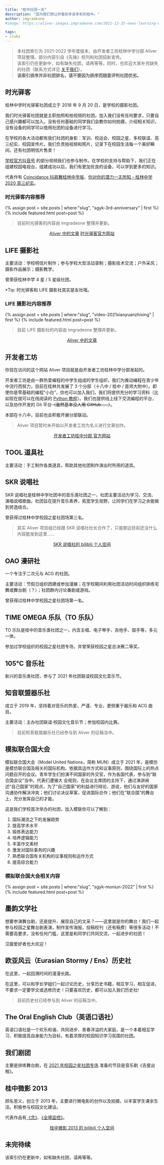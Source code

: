 ```yaml
---
title: "桂中社团一览"
description: "因为我们想让你看到多姿多彩的桂中。"
author: imgradeone
#image: https://aliver-images.imgradeone.com/2021-12-25-news-learning-experience-2021/1.jfif

tags:
- clubs
---
```


> 本社团索引为 2021-2022 学年度版本，由开发者工坊桂林中学分部 Aliver 项目整理。部分内容引自《先锋》校刊和社团招新宣传。  
> 该索引仍在更新中，如有缺失社团，请再等等。同时，也欢迎大家补充缺失的社团（联系方式详见 [关于我们](https://glzx.lfdevs.com/aliver/helloworld/)）。  
> **该索引排序并非社团排名，请不要因为排序而随意评判社团优劣。**

## 时光驿客

桂林中学时光驿客社团成立于 2018 年 9 月 20 日，是学校的摄影社团。

我们时光驿客社团就是主职拍照和拍视频的社团。加入我们没有任何要求，只要自己感兴趣都可以加入。没有任何基础的同学我们会教你如何拍摄，介绍相关知识，没有设备的同学可以借用社团的设备进行学习。

在学校的各大活动都有我们社团的身影：军训、校运会、校园之星、多校联谊、高三纪实、校园宣传片。我们负责拍视频和照片，记录下在校园生活每一个美好瞬间。还有社团明信片售卖！

[学校官方抖音号](https://www.douyin.com/user/MS4wLjABAAAAiJPzu3OXepzsLYkJpaRcusbHumfpGp9yjiZ6TR1mRUY) 的部分视频我们也参与制作。在学校的支持与帮助下，我们正在组建校园电视台，组建成功以后，我们有更加优良的设备，可以学到更多的知识。

代表作有 [Coincidance 抖肩舞桂林中学版](https://www.bilibili.com/video/BV1CJ411r7LY)、[你对你的潜力一无所知 - 桂林中学 2020 高三纪实](https://www.bilibili.com/video/BV1Rg4y1v7aT)。

### 时光驿客内容推荐

<aside>
{% assign post = site.posts | where:"slug", "sgyk-3rd-anniversary" | first %}
{% include featured.html post=post %}
</aside>

> 目前时光驿客的内容由 imgradeone 整理并更新。

<div style="text-align: center">
  <p><a rel="nofollow noopener noreferrer" target="_blank" href="https://glzx.lfdevs.com/aliver/authors/#sgyk" class="button suggested" style="">Aliver 中的文章</a>
  <a rel="nofollow noopener noreferrer" target="_blank" href="https://glzxsgyk.com" class="button flat">时光驿客官方网站</a></p>
</div>

## LIFE 摄影社

主要活动：学校明信片制作；参与学校大型活动录制；摄影技术交流；户外采风；摄影作品展示；摄影教学。

曾荣获桂林中学 4 星 / 5 星级社团。

\*Tip: 时光驿客和 LIFE 摄影社其实是友社哦。

### LIFE 摄影社内容推荐

<aside>
{% assign post = site.posts | where:"slug", "video-2021xiaoyuanzhixing" | first %}
{% include featured.html post=post %}
</aside>

> 目前 LIFE 摄影社的内容由 imgradeone 整理并更新。

<div style="text-align: center">
  <p><a rel="nofollow noopener noreferrer" target="_blank" href="https://glzx.lfdevs.com/aliver/authors/#life" class="button suggested" style="">Aliver 中的文章</a></p>
</div>

## 开发者工坊

你现在访问的这个网站 Aliver 项目就是由开发者工坊桂林中学分部发起的。

开发者工坊是由一群热爱编程的中学生组成的学生组织，我们为推动编程在青少年中流行而努力，目前在桂林共发展了 3 个分部（十八中 / 桂中 / 首师大附中）。即使你是零基础的编程“小白”，你也可以加入我们，我们将提供充分的学习资料（比如现在就可以在线阅读的 [Python 教程](https://glzx.lfdevs.com/python-tutorial/)）。我们也提供线上线下交流编程的平台，以及协作开发的 Git 平台~~（虽然基本没人用 GitHub……）~~。

本部在十八中，目前也会积极开展分部联动。

> Aliver 项目暂时未开始以开发者工坊为名义进行文章创作。

<div style="text-align: center">
  <p><a rel="nofollow noopener noreferrer" target="_blank" href="https://glzx.lfdevs.com/" class="button suggested" style="">开发者工坊桂中分部 官方网站</a></p>
</div>

## TOOL 道具社

主要活动：手工制作各类道具，帮助其他社团制作演出时所用的道具。

## SKR 说唱社

SKR 说唱社是桂林中学社团中的音乐类社团之一，社团主要活动为学习、交流、演唱说唱歌曲。社团旨在提升音乐素养，拓宽学生视野，让同学们在学习之余能做到劳逸结合。

曾获得过桂林中学校园之星社团场第三名。

> 其实 Aliver 项目组已经跟 SKR 说唱社社长合作了，只是那边目前还没什么内容能发到这里……

<div style="text-align: center">
  <p><a rel="nofollow noopener noreferrer" target="_blank" href="https://space.bilibili.com/1165250380" class="button" style="button">SKR 说唱社的 bilibili 个人空间</a></p>
</div>

## OAO 漫研社

一个专注于二次元与 ACG 的社团。

主要活动：节假日组织团建或参加漫展；在学校期间利用社团活动时间组织排练宅舞或舞台剧（？）；社团群内讨论番剧或游戏。

曾获得过桂林中学校园之星社团场第一名。

## TIME OMEGA 乐队（TO 乐队）

TO 乐队是桂中的音乐类社团之一，内含主唱、电子琴手、吉他手、鼓手等，多元一体。

参加过学校组织的校园之星社团专场，并曾荣获校园之星总决赛二等奖。

## 105℃ 音乐社

新兴的音乐类社团，参与了 2021 年社团联谊校园文化音乐节。

## 知音联盟器乐社

成立于 2019 年，坚持着对音乐的热爱、严谨、专业，更侧重于器乐和 ACG 曲目。

主要活动：主办社团联谊·校园文化音乐节；参加校园内比赛。

> 目前知音联盟器乐社已经参与到 Aliver 的征稿当中。

## 模拟联合国大会

模拟联合国大会（Model United Nations，简称 MUN）成立于 2021 年，是模仿是模仿联合国及相关的国际机构，依据其运作方式和议事原则，围绕国际上的热点问题召开的会议。青年学生们扮演不同国家的外交官，作为各国代表，参与到“联合国会议”当中。代表们遭循大
会规则，在会议主席团的主持下，通过演讲闸述“自己国家”的观点，为了“自己国家”的利益进行辩论、游说，他们与友好的国家沟通协作解决冲突；他们讨论决议草案，促进国际合作；他们在“联合国”的舞台上，充分发挥自己的才能。

这是我们学校首次举办的社团，加入模联你可以了解到：

1. 国际潮流之下的发展趋势
1. 提高学术水平
1. 锻炼表达能力
1. 培养逻辑能力
1. 丰富作文素材
1. 激发对国际事务的兴趣
1. 熟悉联合国有关机构的议事规则和运作方式
1. 提高综合能力

### 模拟联合国大会相关内容

<aside>
{% assign post = site.posts | where:"slug", "sgyk-moniun-2022" | first %}
{% include featured.html post=post %}
</aside>

## 墨韵文学社

想要参演舞台剧，还是提升、展现自己的文采？——这里就是你的舞台！我们一起参与校园之星舞台剧表演，制作宣传海报，投稿校刊（还有稿费）等很多活动！不需要高要求，没有任何门槛，这里是和同学们共同交流，一起进步的社团！

汉服爱好者也大欢迎！

## 欧亚风云（Eurasian Stormy / Ens）历史社

在这里，一起回溯时间的漫漫长路。

在这里，可以和学长学姐们一起讨论历史，分享历史书籍，相互学习，相互促进。不要求一定要学文或选修历史！只要喜欢历史，都可以加入我们历史社!

> 目前历史社已经参与到 Aliver 的征稿当中。

## The Oral English Club（英语口语社）

英语口语社是一个欢乐和谐、共同进步、青春洋溢的大家庭，是一个本着相互学习、积极提高自身能力为目标，有着浓厚的校园知识学习氛围的社团。

## 我们剧团

主要是排练舞台剧，在 [2021 年校园之星社团专场](https://www.bilibili.com/video/BV1nV411e7ch?t=1850) 准备的节目是音乐剧《吉屋出租》。

## 桂中微影 2013

顾名思义，创立于 2013 年，主要进行微电影的创作以及拍摄，以丰富学生课余生活。积极参与校园文化建设。

代表作品有[《念》](https://www.bilibili.com/video/BV125411W7sT)、[《全境监控》](https://www.bilibili.com/video/BV1rt411V7cC)。

<div style="text-align: center">
  <p><a rel="nofollow noopener noreferrer" target="_blank" href="https://space.bilibili.com/442528905" class="button" style="button">桂中微影 2013 的 bilibili 个人空间</a></p>
</div>

## 未完待续

该索引仍在更新中，如有缺失社团，请再等等。
